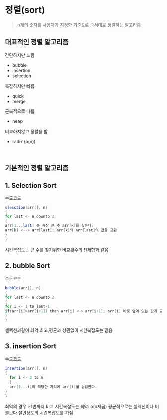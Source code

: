정렬(sort) <Badge text="song" />
===================
> n개의 숫자를 사용자가 지정한 기준으로 순서대로 정렬하는 알고리즘


## 대표적인 정렬 알고리즘

간단하지만 느림   
- bubble   
- insertion   
- selection   

복잡하지만 빠름   
- quick   
- merge   

근복적으로 다름 
- heap   

비교하지않고 정렬을 함
- radix (o(n))
<br>   


## 기본적인 정렬 알고리즘

## 1.	Selection Sort 

수도코드

```java
slesction(arr[], n)
{
for last <- n downto 2
{
arr[1...last] 중 가장 큰 수 arr[k]를 찾는다;
arr[k] <--> arr[last]; arr[k]와 arr[last]의 값을 교환
}
}
```

시간복잡도는 큰 수를 찾기위한 비교횟수의 전체합과 같음
<br>   


## 2.	bubble Sort

수도코드

```java
bubble(arr[], n)
{
for last <- n downto 2
{
for i <- 1 to last-1
if(arr[i]>arr[i+1]) then arr[i] <-> arr[i+1]; arr[i] 바로 옆에 있는 값과 교환
}
}
```

셀렉션과같이 최악,최고,평균과 상관없이 시간복잡도는 같음
<br>   


## 3.	insertion Sort

수도코드

```java
insertion(arr[], n)
{
  for i <- 2 to n
  {
  arr[1...i]의 적당한 자리에 arr[i]를 삽입한다.
}
}
```

최악의 경우 i-1번까지 비교 시간복잡도는 최악: o(n제곱) 평균적으로는 셀렉션이나 버블보다 절반정도의 시간복잡도를 가짐
